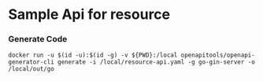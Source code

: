 # Sample Api for resource

### Generate Code

`docker run -u $(id -u):$(id -g) -v ${PWD}:/local openapitools/openapi-generator-cli generate -i /local/resource-api.yaml -g go-gin-server -o /local/out/go`